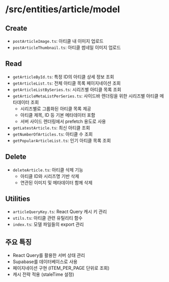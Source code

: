 # /src/entities/article/model

## Create

- `postArticleImage.ts`: 아티클 내 이미지 업로드
- `postArticleThumbnail.ts`: 아티클 썸네일 이미지 업로드

## Read

- `getArticleById.ts`: 특정 ID의 아티클 상세 정보 조회
- `getArticleList.ts`: 전체 아티클 목록 페이지네이션 조회
- `getArticleListBySeries.ts`: 시리즈별 아티클 목록 조회
- `getArticleMetaListPerSeries.ts`: 사이드바 렌더링을 위한 시리즈별 아티클 메타데이터 조회
  - 시리즈별로 그룹화된 아티클 목록 제공
  - 아티클 제목, ID 등 기본 메타데이터 포함
  - 서버 사이드 렌더링에서 prefetch 용도로 사용
- `getLatestArticle.ts`: 최신 아티클 조회
- `getNumberOfArticles.ts`: 아티클 수 조회
- `getPopularArticleList.ts`: 인기 아티클 목록 조회

## Delete

- `deleteArticle.ts`: 아티클 삭제 기능
  - 아티클 ID와 시리즈명 기반 삭제
  - 연관된 이미지 및 메타데이터 함께 삭제

## Utilities

- `articleQueryKey.ts`: React Query 캐시 키 관리
- `utils.ts`: 아티클 관련 유틸리티 함수
- `index.ts`: 모델 파일들의 export 관리

## 주요 특징

- React Query를 활용한 서버 상태 관리
- Supabase를 데이터베이스로 사용
- 페이지네이션 구현 (ITEM_PER_PAGE 단위로 조회)
- 캐시 전략 적용 (staleTime 설정)
